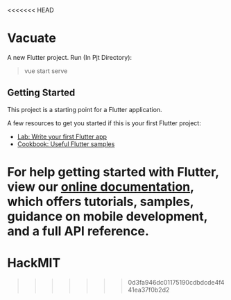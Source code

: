 <<<<<<< HEAD
# Vacuate

A new Flutter project.
Run (In Pjt Directory):
>vue start serve

## Getting Started

This project is a starting point for a Flutter application.

A few resources to get you started if this is your first Flutter project:

- [Lab: Write your first Flutter app](https://flutter.dev/docs/get-started/codelab)
- [Cookbook: Useful Flutter samples](https://flutter.dev/docs/cookbook)

For help getting started with Flutter, view our
[online documentation](https://flutter.dev/docs), which offers tutorials,
samples, guidance on mobile development, and a full API reference.
=======
# HackMIT
>>>>>>> 0d3fa946dc01175190cdbdcde4f441ea37f0b2d2
